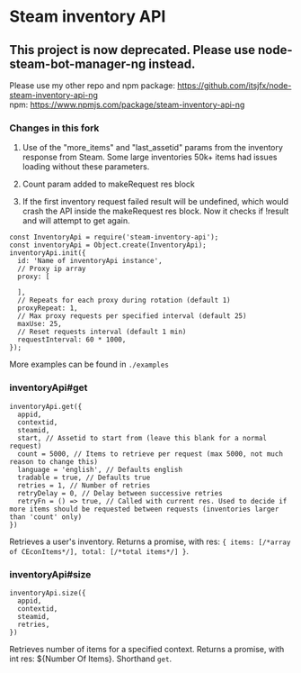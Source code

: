 # Steam inventory API

## This project is now deprecated. Please use node-steam-bot-manager-ng instead.
Please use my other repo and npm package: https://github.com/itsjfx/node-steam-inventory-api-ng  
npm: https://www.npmjs.com/package/steam-inventory-api-ng 

### Changes in this fork

1. Use of the "more_items" and "last_assetid" params from the inventory response from Steam. Some large inventories 50k+ items had issues loading without these parameters.

2. Count param added to makeRequest res block

3. If the first inventory request failed result will be undefined, which would crash the API inside the makeRequest res block. Now it checks if !result and will attempt to get again.

```
const InventoryApi = require('steam-inventory-api');
const inventoryApi = Object.create(InventoryApi);
inventoryApi.init({
  id: 'Name of inventoryApi instance',
  // Proxy ip array
  proxy: [

  ],  
  // Repeats for each proxy during rotation (default 1)
  proxyRepeat: 1,
  // Max proxy requests per specified interval (default 25)
  maxUse: 25,
  // Reset requests interval (default 1 min)
  requestInterval: 60 * 1000,
});
```
More examples can be found in `./examples`


### inventoryApi#get

```
inventoryApi.get({
  appid,
  contextid,
  steamid,
  start, // Assetid to start from (leave this blank for a normal request)
  count = 5000, // Items to retrieve per request (max 5000, not much reason to change this)
  language = 'english', // Defaults english
  tradable = true, // Defaults true
  retries = 1, // Number of retries
  retryDelay = 0, // Delay between successive retries
  retryFn = () => true, // Called with current res. Used to decide if more items should be requested between requests (inventories larger than 'count' only) 
})
```
Retrieves a user's inventory. Returns a promise, with res: `{ items: [/*array of CEconItems*/], total: [/*total items*/] }`.

### inventoryApi#size

```
inventoryApi.size({
  appid,
  contextid,
  steamid,
  retries,
})
```
Retrieves number of items for a specified context. Returns a promise, with int res: ${Number Of Items}. Shorthand `get`.
